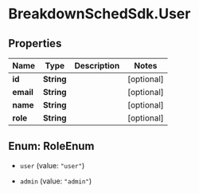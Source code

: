 # BreakdownSchedSdk.User

## Properties

Name | Type | Description | Notes
------------ | ------------- | ------------- | -------------
**id** | **String** |  | [optional] 
**email** | **String** |  | [optional] 
**name** | **String** |  | [optional] 
**role** | **String** |  | [optional] 



## Enum: RoleEnum


* `user` (value: `"user"`)

* `admin` (value: `"admin"`)




